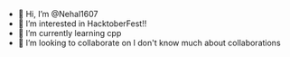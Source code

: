- 👋 Hi, I’m @Nehal1607
- 👀 I’m interested in HacktoberFest!!
- 🌱 I’m currently learning cpp
- 💞️ I’m looking to collaborate on I don't know much about collaborations


